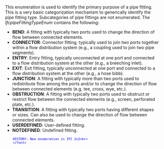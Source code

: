 ﻿This enumeration is used to identify the primary purpose of a pipe fitting. This is a very basic categorization mechanism to generically identify the pipe fitting type. Subcategories of pipe fittings are not enumerated. The _IfcpipeFittingTypeEnum_ contains the following:

* **BEND**: A fitting with typically two ports used to change the direction of flow between connected elements.
* **CONNECTOR**: Connector fitting, typically used to join two ports together within a flow distribution system (e.g., a coupling used to join two pipe segments).
* **ENTRY**: Entry fitting, typically unconnected at one port and connected to a flow distribution system at the other (e.g., a breeching inlet).
* **EXIT**: Exit fitting, typically unconnected at one port and connected to a flow distribution system at the other (e.g., a hose bibb).
* **JUNCTION**: A fitting with typically more than two ports used to redistribute flow among the ports and/or to change the direction of flow between connected elements (e.g, tee, cross, wye, etc.).
* **OBSTRUCTION**: A fitting with typically two ports used to obstruct or restrict flow between the connected elements (e.g., screen, perforated plate, etc.).
* **TRANSITION**: A fitting with typically two ports having different shapes or sizes. Can also be used to change the direction of flow between connected elements.
* **USERDEFINED**: User-defined fitting.
* **NOTDEFINED**: Undefined fitting.

> <font color="#0000ff" size="-1">
    	HISTORY: New enumeration in IFC 2x2<br>
    	</font>

